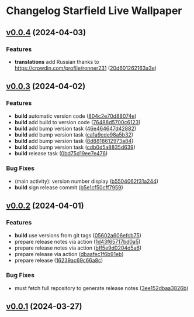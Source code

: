 # Changelog Starfield Live Wallpaper

## [v0.0.4](https://github.com/ffalt/starfield/compare/v0.0.4) (2024-04-03)

### Features

 -  **translations**  add Russian thanks to https://crowdin.com/profile/ronner231 ([20d601262163a3e](https://github.com/ffalt/starfield/commit/20d601262163a3e539c472f3cb61e73937bd1ee1))

## [v0.0.3](https://github.com/ffalt/starfield/compare/v0.0.3) (2024-04-02)

### Features

-  **build**  automatic version code ([804c2e70d88074e](https://github.com/ffalt/starfield/commit/804c2e70d88074e8bf1bbaa84d0df75bc083fadc))
-  **build**  add build to version code ([76488d5700c6123](https://github.com/ffalt/starfield/commit/76488d5700c61238e5011045a3f32b9ff6ae4584))
-  **build**  add bump version task ([46e464647d42882](https://github.com/ffalt/starfield/commit/46e464647d42882bae51151211837fc3504b7638))
-  **build**  add bump version task ([ca1a9cde98a5b32](https://github.com/ffalt/starfield/commit/ca1a9cde98a5b32db71b8c3d4d5f272c1c08e447))
-  **build**  add bump version task ([8d8818612973a84](https://github.com/ffalt/starfield/commit/8d8818612973a8410b58133be74761d9981fdcf0))
-  **build**  add bump version task ([cdb0d5a8835d639](https://github.com/ffalt/starfield/commit/cdb0d5a8835d639ca7584562ce33585b83f9bea4))
-  **build**  release task ([0bd75d19ee7e476](https://github.com/ffalt/starfield/commit/0bd75d19ee7e4768e73d0e127a8894d5bcea651d))

### Bug Fixes

-  (main activity): version number display ([b5504062f31a244](https://github.com/ffalt/starfield/commit/b5504062f31a244aed9d556a8d877612db1b1a85))
-  **build**  sign release commit ([b5e1cf50cff7959](https://github.com/ffalt/starfield/commit/b5e1cf50cff7959bf43b8f27652f57c7838ae8dc))

## [v0.0.2](https://github.com/ffalt/starfield/compare/v0.0.2) (2024-04-01)

### Features

 -  **build**  use versions from git tags ([05602a606efcb75](https://github.com/ffalt/starfield/commit/05602a606efcb75695abd369e0986793b9e1e984))
 -  prepare release notes via action ([1d43f65717bd0a5](https://github.com/ffalt/starfield/commit/1d43f65717bd0a5589f14cd040a7331c20f90e79))
 -  prepare release notes via action ([bff5e9d0204d5a6](https://github.com/ffalt/starfield/commit/bff5e9d0204d5a64befece186caf7387b63712df))
 -  prepare release via action ([dbaafec1f6b91eb](https://github.com/ffalt/starfield/commit/dbaafec1f6b91eb38fb011142aa6a6643068e2db))
 -  prepare release ([16239ac69c66a8c](https://github.com/ffalt/starfield/commit/16239ac69c66a8c4a367d37652106e43d8554514))

### Bug Fixes

 -  must fetch full repository to generate release notes ([3ee152dbaa3826b](https://github.com/ffalt/starfield/commit/3ee152dbaa3826b8d64663a0fe861ff5d320a44b))

## [v0.0.1](https://github.com/ffalt/starfield/compare/v0.0.1) (2024-03-27)


 